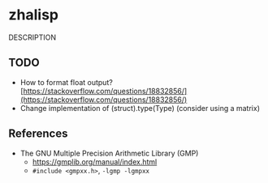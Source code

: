 # zhalisp
DESCRIPTION

## TODO
* How to format float output? [https://stackoverflow.com/questions/18832856/](https://stackoverflow.com/questions/18832856/)
* Change implementation of (struct).type(Type) (consider using a matrix)

## References
* The GNU Multiple Precision Arithmetic Library (GMP)
	* https://gmplib.org/manual/index.html
	* `#include <gmpxx.h>`, `-lgmp -lgmpxx`


